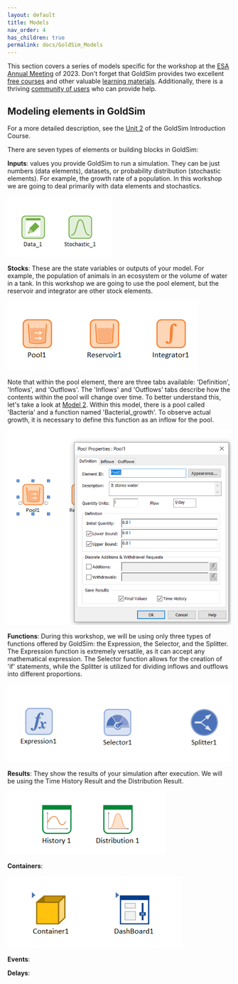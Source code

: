 ```yaml
---
layout: default
title: Models
nav_order: 4
has_children: true
permalink: docs/GoldSim_Models
---
```


This section covers a series of models specific for the workshop at the [ESA Annual Meeting](https://esa.org/portland2023/) of 2023. 
Don't forget that GoldSim provides two excellent [free courses](https://www.goldsim.com/Web/Customers/Education/Overview/) and other 
valuable [learning materials](https://www.goldsim.com/Web/Customers/). Additionally, there is a thriving 
[community of users](https://www.goldsim.com/Web/Customers/Community/) who can provide help.

## Modeling elements in GoldSim

For a more detailed description, see the [Unit 2](https://www.goldsim.com/Courses/BasicGoldSim/Unit2/Lesson1/) of the GoldSim 
Introduction Course.

There are seven types of elements or building blocks in GoldSim:

**Inputs**: values you provide GoldSim to run a simulation. They can be just numbers (data elements), datasets, or probability 
distribution (stochastic elements). For example, the growth rate of a population. In this workshop we are going to deal 
primarily with data elements and stochastics.

![GoldSim elements](../figures/input_elements.PNG "Courtesy of GoldSim")

**Stocks**: These are the state variables or outputs of your model. For example, the population of animals in an ecosystem
or the volume of water in a tank. In this workshop we are going to use the pool element, but the reservoir and integrator are other stock elements.


![GoldSim elements](../figures/pool_elements.PNG "Courtesy of GoldSim")

Note that within the pool element, there are three tabs available: 'Definition', 'Inflows', and 'Outflows'. The 'Inflows' and 'Outflows' tabs
 describe how the contents within the pool will change over time. To better understand this, let's take a look at 
[Model 2](https://sergiocobolopez.github.io/Workshop_ESA/GoldSim_Models/Model_2.html). Within this model, there is a pool called 'Bacteria' 
and a function named 'Bacterial_growth'. To observe actual growth, it is necessary to define this function as an inflow for the pool.

![GoldSim elements](../figures/pool_elements_2.PNG "Courtesy of GoldSim")

**Functions**: During this workshop, we will be using only three types of functions offered by GoldSim: the Expression, the Selector, 
and the Splitter. The Expression function is extremely versatile, as it can accept any mathematical expression. The Selector function 
allows for the creation of 'if' statements, while the Splitter is utilized for dividing inflows and outflows into different proportions.

![GoldSim elements](../figures/function_elements.PNG "Courtesy of GoldSim")

**Results**: They show the results of your simulation after execution. We will be using the Time History Result and the Distribution Result.

![GoldSim elements](../figures/result_elements.PNG "Courtesy of GoldSim")

**Containers**:

![GoldSim elements](../figures/container_elements.PNG "Courtesy of GoldSim")

**Events**:

**Delays**:





